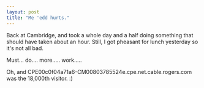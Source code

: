 ```yaml
---
layout: post
title: "Me 'edd hurts."
---
```

Back at Cambridge, and took a whole day and a half doing something that should
have taken about an hour. Still, I got pheasant for lunch yesterday so it's
not all bad.

Must... do.... more..... work.....

Oh, and CPE00c0f04a71a6-CM00803785524e.cpe.net.cable.rogers.com was the
18,000th visitor. :)

